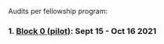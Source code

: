 Audits per fellowship program:

### 1. [Block 0 (pilot)](https://github.com/yacademy/audits/block_000): Sept 15 - Oct 16 2021
